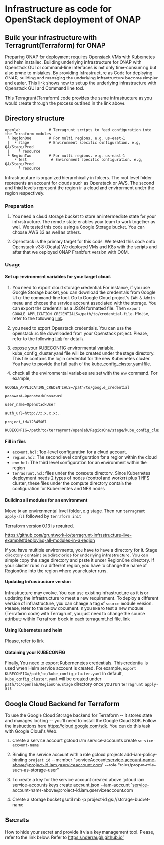 # Infrastructure as code for OpenStack deployment of ONAP

## Build your infrastructure with Terragrunt(Terraform) for ONAP

Preparing ONAP for deployment requires Openstack VMs with Kubernetes and helm installed.
Building underlying infrastructure for ONAP with Openstack GUI or command-line interfaces is not only time-consuming but also prone to mistakes.
By providing Infrastructure as Code for deploying ONAP, building and managing the underlying infrastructure become simpler and easier.
This [link](https://docs.onap.org/en/casablanca/submodules/oom.git/docs/oom_setup_kubernetes_rancher.html#onap-on-kubernetes-with-rancher) shows how to set up the underlying infrastructure with Openstack GUI and Command line tool.

This Terragrunt(Terraform) code provides the same infrastructure as you would create through the process outlined in the link above.

## Directory structure

```
openlab             # Terragrunt scripts to feed configuration into the Terraform modules 
 └ RegionOne        # For multi regions. e.g, us-east-1
 |  └ stage         # Environment specific configuration. e.g, QA/Stage/Prod
 |    └ resource
 └ RegionTwo        # For multi regions. e.g, us-east-1
    └ test           # Environment specific configuration. e.g, QA/Stage/Prod
      └ resource    
```

Infrastrucuture is organized hierarchically in folders.
The root level folder represents an account for clouds such as Openstack or AWS.
The second and third levels represent the region in a cloud and environment under the region respectively.

### Preparation

1. You need a cloud storage bucket to store an intermediate state for your infrastructure. The remote state enables your team to work together as well.  We tested this code using a Google Storage bucket. You can choose AWS S3 as well as others.

2. Openstack is the primary target for this code. We tested this code onto Openstack v3.8 (Ocata)
   We deployed VMs and K8s with the scripts and after that we deployed ONAP Frankfurt version with OOM.

### Usage

#### Set up environment variables for your target cloud.

1. You need to export cloud storage credential.
   For instance, if you use Google Storage bucket, you can download the credentials from Google UI or the command-line tool.
   Go to Google Cloud project's `IAM & Admin` menu and choose the service account associated with the storage.
   You can export the credential as a JSON formatted file.  Then
   `export GOOGLE_APPLICATION_CREDENTIALS=/path/to/credential-file`.
   Please, refer to the following [link](https://cloud.google.com/iam/docs/creating-managing-service-account-keys).

2. you need to export Openstack credentials. You can use the openstack.rc file downloaded from your Openstack project.
   Please, refer to the following [link](https://docs.openstack.org/ocata/user-guide/common/cli-set-environment-variables-using-openstack-rc.html) for details.

3. expose your KUBECONFIG environmental variable. kube_config_cluster.yaml file will be created under the stage directory. This file contains
   the login credential for the new Kubernetes cluster. You have to provide the full path of the kube_config_cluster.yaml file.

4. check all the environmental variables are set with the `env` command.
   For example,

```
GOOGLE_APPLICATION_CREDENTIALS=/path/to/google_credential

password=OpenstackPassowrd

user_name=OpenstackUser

auth_url=http://x.x.x.x:..

project_id=12345667

KUBECONFIG=/path/to/terragrunt/openlab/RegionOne/stage/kube_config_cluster.yaml
```

#### Fill in files

- `account.hcl`: Top-level configuration for a cloud account.
- `region.hcl`: The second level configuration for a region within the cloud
- `env.hcl`: The third level configuration for an environment within the region
- `terragrunt.hcl`: files under the compute directory. Since Kubernetes deployment needs 2 types of nodes (control and worker) plus 1 NFS cluster, these files under the compute directory contain the configuration for Kubernentes and NFS nodes

#### Building all modules for an environment

Move to an environmental level folder, e.g stage.
Then run `terragrunt apply-all` followed by `terraform init`

Terraform version 0.13 is required.

https://github.com/gruntwork-io/terragrunt-infrastructure-live-example#deploying-all-modules-in-a-region

If you have multiple environments, you have to have a directory for it. Stage directory contains subdirectories for underlying infrastructure.
You can simple copy the stage directory and paste it under RegionOne directory. If your cluster runs in a different region, you have to change the name of RegionOne into the region where your cluster runs.

#### Updating infrastructure version

Infrastructure may evolve. You can use existing infrastructure as it is or updating the infrastructure to meet a new requirement.
To deploy a different version of infrastructure, you can change a tag of `source` module version.
Please, refer to the below document.
If you like to test a new module (Terraform code) with Terragrunt, you just need to change the source attribute within Terrafrom block in each terragurnt.hcl file.
[link](https://www.terraform.io/docs/modules/sources.html#generic-git-repository)

#### Using Kubernetes and helm

Please, refer to [link](https://github.com/gruntwork-io/terragrunt-infrastructure-live-example#example-infrastructure-live-for-terragrunt)

#### Obtaining your KUBECONFIG

Finally, You need to export Kubernenetes credentials.
This credential is used when Helm service account is created.
For example, `export KUBECONFIG=/path/to/kube_config_cluster.yaml`
In default, `kube_config_cluster.yaml` will be created under `path/to/openlab/RegionOne/stage` directory once you run `terragrunt apply-all`

## Google Cloud Backend for Terraform

To use the Google Cloud Storage backend for Terraform -- it stores state and manages locking -- you'll need to install the Google Cloud SDK.  Follow the instructions here https://cloud.google.com/sdk.
You can do this task with Google Cloud's Web.

1. Create a service account
   gcloud iam service-accounts create `service-account-name`

2. Binding the service account with a role
   gcloud projects add-iam-policy-binding `project id` --member "serviceAccount:service-account-name-above@project-id.iam.gserviceaccount.com" --role "roles/proper-role-such-as-storage-user"

3. To create a key for the service account created above
   gcloud iam service-accounts keys create account.json --iam-account \`service-account-name-above@project-id.iam.gserviceaccount.com

4. Create a storage bucket
   gsutil mb -p project-id gs://storage-bucket-name

## Secrets

How to hide your secret and provide it via a key management tool. Please, refer to the link below.
Refer to https://nderraugh.github.io/
